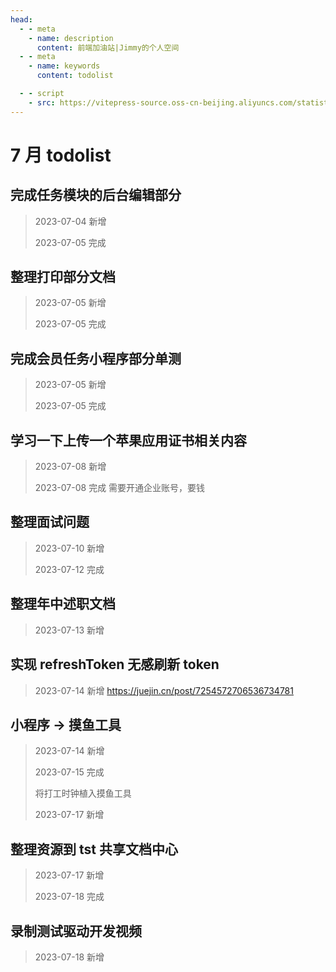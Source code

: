 ```yaml
---
head:
  - - meta
    - name: description
      content: 前端加油站|Jimmy的个人空间
  - - meta
    - name: keywords
      content: todolist

  - - script
    - src: https://vitepress-source.oss-cn-beijing.aliyuncs.com/statistics.js
---
```


# 7 月 todolist

## 完成任务模块的后台编辑部分

> 2023-07-04 新增
>
> 2023-07-05 完成

## 整理打印部分文档

> 2023-07-05 新增
>
> 2023-07-05 完成

## 完成会员任务小程序部分单测

> 2023-07-05 新增
>
> 2023-07-05 完成

## 学习一下上传一个苹果应用证书相关内容

> 2023-07-08 新增
>
> 2023-07-08 完成
> 需要开通企业账号，要钱

## 整理面试问题

> 2023-07-10 新增
>
> 2023-07-12 完成

## 整理年中述职文档

> 2023-07-13 新增

## 实现 refreshToken 无感刷新 token

> 2023-07-14 新增
> https://juejin.cn/post/7254572706536734781

## 小程序 -> 摸鱼工具

> 2023-07-14 新增
>
> 2023-07-15 完成
>
> 将打工时钟植入摸鱼工具
>
> 2023-07-17 新增

## 整理资源到 tst 共享文档中心

> 2023-07-17 新增
>
> 2023-07-18 完成

## 录制测试驱动开发视频

> 2023-07-18 新增
